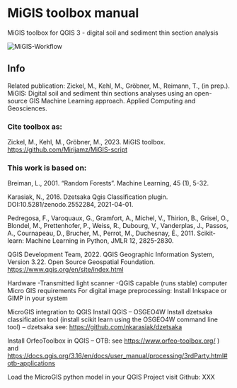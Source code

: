 # MiGIS toolbox manual
MiGIS toolbox for QGIS 3 - digital soil and sediment thin section analysis

![MiGIS-Workflow](https://github.com/Mirijamz/MiGIS-script/blob/main/Manual_figures/workflow.png)


## Info
Related publication: Zickel, M., Kehl, M., Gröbner, M., Reimann, T., (in prep.). MiGIS: Digital soil and sediment thin sections analyses using an open-source GIS Machine Learning approach. Applied Computing and Geosciences.

### Cite toolbox as: 
Zickel, M., Kehl, M., Gröbner, M., 2023. MiGIS toolbox. https://github.com/Mirijamz/MiGIS-script

### This work is based on:
Breiman, L., 2001. “Random Forests”. Machine Learning, 45 (1), 5-32.

Karasiak, N., 2016. Dzetsaka Qgis Classification plugin. DOI:10.5281/zenodo.2552284, 2021-04-01.

Pedregosa, F., Varoquaux, G., Gramfort, A., Michel, V., Thirion, B., Grisel, O., Blondel, M., Prettenhofer, P., Weiss, R., Dubourg, V., Vanderplas, J., Passos, A., Cournapeau, D., Brucher, M., Perrot, M., Duchesnay, É., 2011. Scikit-learn: Machine Learning in Python, JMLR 12, 2825-2830.

QGIS Development Team, 2022. QGIS Geographic Information System, Version 3.22. Open Source Geospatial Foundation. https://www.qgis.org/en/site/index.html



Hardware
-Transmitted light scanner
-QGIS capable (runs stable) computer
Micro GIS requirements
For digital image preprocessing:
Install Inkspace or GIMP in your system

MicroGIS integration to QGIS
Install QGIS – OSGEO4W
Install dzetsaka classification tool (install scikit learn using the OSGEO4W command line tool) – dzetsaka see:
https://github.com/nkarasiak/dzetsaka

Install OrfeoToolbox in QGIS – OTB:  see https://www.orfeo-toolbox.org/ ) and https://docs.qgis.org/3.16/en/docs/user_manual/processing/3rdParty.html#otb-applications

Load the MicroGIS python model in your QGIS Project visit Github: XXX


